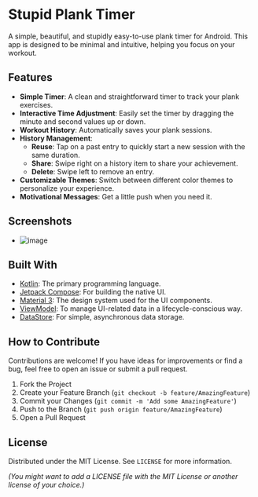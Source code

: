 # Stupid Plank Timer

A simple, beautiful, and stupidly easy-to-use plank timer for Android. This app is designed to be minimal and intuitive, helping you focus on your workout.

## Features

- **Simple Timer**: A clean and straightforward timer to track your plank exercises.
- **Interactive Time Adjustment**: Easily set the timer by dragging the minute and second values up or down.
- **Workout History**: Automatically saves your plank sessions.
- **History Management**:
    - **Reuse**: Tap on a past entry to quickly start a new session with the same duration.
    - **Share**: Swipe right on a history item to share your achievement.
    - **Delete**: Swipe left to remove an entry.
- **Customizable Themes**: Switch between different color themes to personalize your experience.
- **Motivational Messages**: Get a little push when you need it.

## Screenshots

- ![image](https://github.com/user-attachments/assets/508ba20f-82a5-4fa0-8434-6f87589230b4)

## Built With

- [Kotlin](https://kotlinlang.org/): The primary programming language.
- [Jetpack Compose](https://developer.android.com/jetpack/compose): For building the native UI.
- [Material 3](https://m3.material.io/): The design system used for the UI components.
- [ViewModel](https://developer.android.com/topic/libraries/architecture/viewmodel): To manage UI-related data in a lifecycle-conscious way.
- [DataStore](https://developer.android.com/topic/libraries/architecture/datastore): For simple, asynchronous data storage.

## How to Contribute

Contributions are welcome! If you have ideas for improvements or find a bug, feel free to open an issue or submit a pull request.

1.  Fork the Project
2.  Create your Feature Branch (`git checkout -b feature/AmazingFeature`)
3.  Commit your Changes (`git commit -m 'Add some AmazingFeature'`)
4.  Push to the Branch (`git push origin feature/AmazingFeature`)
5.  Open a Pull Request

## License

Distributed under the MIT License. See `LICENSE` for more information.

*(You might want to add a LICENSE file with the MIT License or another license of your choice.)*
